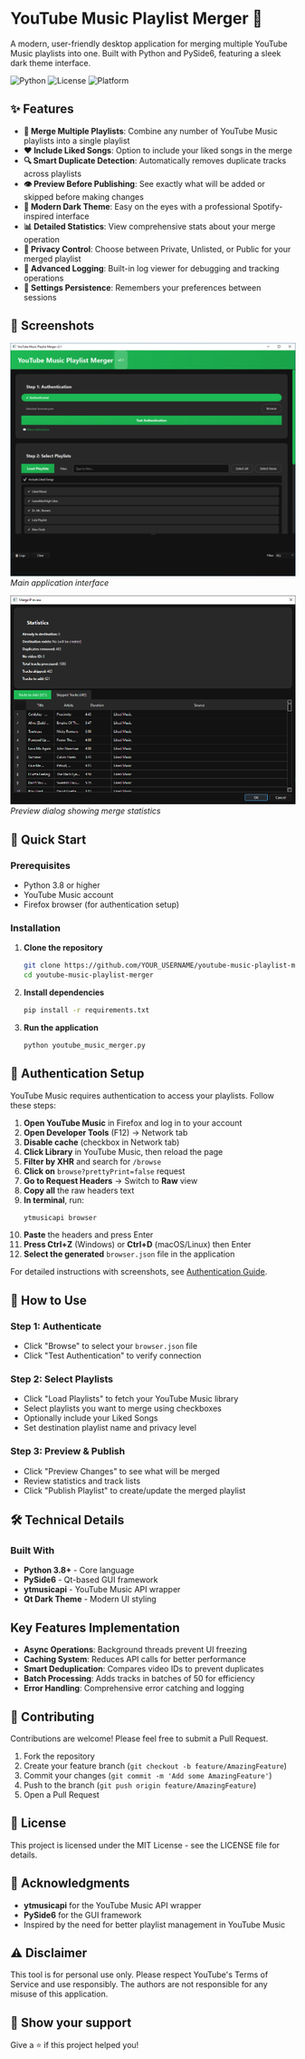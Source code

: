 # YouTube Music Playlist Merger 🎵

A modern, user-friendly desktop application for merging multiple YouTube Music playlists into one. Built with Python and PySide6, featuring a sleek dark theme interface.

![Python](https://img.shields.io/badge/python-v3.8+-blue.svg)
![License](https://img.shields.io/badge/license-MIT-green.svg)
![Platform](https://img.shields.io/badge/platform-Windows%20%7C%20macOS%20%7C%20Linux-lightgrey.svg)

## ✨ Features

- **🔀 Merge Multiple Playlists**: Combine any number of YouTube Music playlists into a single playlist
- **❤️ Include Liked Songs**: Option to include your liked songs in the merge
- **🔍 Smart Duplicate Detection**: Automatically removes duplicate tracks across playlists
- **👁️ Preview Before Publishing**: See exactly what will be added or skipped before making changes
- **🎨 Modern Dark Theme**: Easy on the eyes with a professional Spotify-inspired interface
- **📊 Detailed Statistics**: View comprehensive stats about your merge operation
- **🔐 Privacy Control**: Choose between Private, Unlisted, or Public for your merged playlist
- **📝 Advanced Logging**: Built-in log viewer for debugging and tracking operations
- **💾 Settings Persistence**: Remembers your preferences between sessions

## 📸 Screenshots

![Main Interface](screenshots/main.png)
*Main application interface*

![Preview Dialog](screenshots/preview.png)
*Preview dialog showing merge statistics*

## 🚀 Quick Start

### Prerequisites

- Python 3.8 or higher
- YouTube Music account
- Firefox browser (for authentication setup)

### Installation

1. **Clone the repository**
   ```bash
   git clone https://github.com/YOUR_USERNAME/youtube-music-playlist-merger.git
   cd youtube-music-playlist-merger
   ```

2. **Install dependencies**
   ```bash
   pip install -r requirements.txt
   ```

3. **Run the application**
   ```bash
   python youtube_music_merger.py
   ```

## 🔐 Authentication Setup

YouTube Music requires authentication to access your playlists. Follow these steps:

1. **Open YouTube Music** in Firefox and log in to your account
2. **Open Developer Tools** (F12) → Network tab
3. **Disable cache** (checkbox in Network tab)
4. **Click Library** in YouTube Music, then reload the page
5. **Filter by XHR** and search for ```/browse```
6. **Click on** ```browse?prettyPrint=false``` request
7. **Go to Request Headers** → Switch to **Raw** view
8. **Copy all** the raw headers text
9. **In terminal**, run:
   ```bash
   ytmusicapi browser
   ```
10. **Paste** the headers and press Enter
11. **Press Ctrl+Z** (Windows) or **Ctrl+D** (macOS/Linux) then Enter
12. **Select the generated** ```browser.json``` file in the application

For detailed instructions with screenshots, see [Authentication Guide](docs/AUTHENTICATION.md).

## 📖 How to Use

### Step 1: Authenticate
- Click "Browse" to select your ```browser.json``` file
- Click "Test Authentication" to verify connection

### Step 2: Select Playlists
- Click "Load Playlists" to fetch your YouTube Music library
- Select playlists you want to merge using checkboxes
- Optionally include your Liked Songs
- Set destination playlist name and privacy level

### Step 3: Preview & Publish
- Click "Preview Changes" to see what will be merged
- Review statistics and track lists
- Click "Publish Playlist" to create/update the merged playlist

## 🛠️ Technical Details
### Built With
- **Python 3.8+** - Core language
- **PySide6** - Qt-based GUI framework
- **ytmusicapi** - YouTube Music API wrapper
- **Qt Dark Theme** - Modern UI styling

## Key Features Implementation
- **Async Operations**: Background threads prevent UI freezing
- **Caching System**: Reduces API calls for better performance
- **Smart Deduplication**: Compares video IDs to prevent duplicates
- **Batch Processing**: Adds tracks in batches of 50 for efficiency
- **Error Handling**: Comprehensive error catching and logging

## 🤝 Contributing
Contributions are welcome! Please feel free to submit a Pull Request.

1. Fork the repository
2. Create your feature branch (```git checkout -b feature/AmazingFeature```)
3. Commit your changes (```git commit -m 'Add some AmazingFeature'```)
4. Push to the branch (```git push origin feature/AmazingFeature```)
5. Open a Pull Request

## 📝 License
This project is licensed under the MIT License - see the LICENSE file for details.

## 🙏 Acknowledgments
- **ytmusicapi** for the YouTube Music API wrapper
- **PySide6** for the GUI framework
- Inspired by the need for better playlist management in YouTube Music

## ⚠️ Disclaimer
This tool is for personal use only. Please respect YouTube's Terms of Service and use responsibly. The authors are not responsible for any misuse of this application.

## 🌟 Show your support
Give a ⭐️ if this project helped you!
